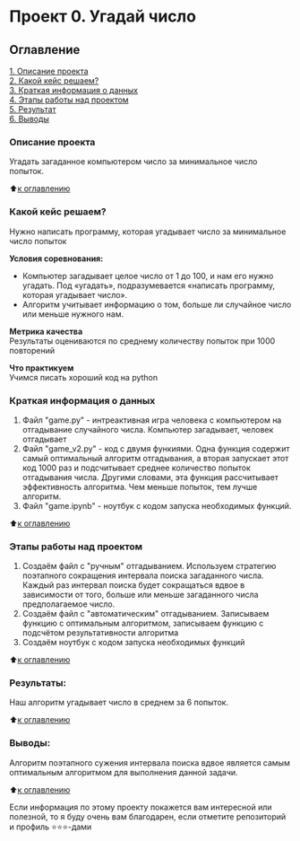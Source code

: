 # Проект 0. Угадай число

## Оглавление  
[1. Описание проекта](.README.md#Описание-проекта)  
[2. Какой кейс решаем?](.README.md#Какой-кейс-решаем)  
[3. Краткая информация о данных](.README.md#Краткая-информация-о-данных)  
[4. Этапы работы над проектом](.README.md#Этапы-работы-над-проектом)  
[5. Результат](.README.md#Результат)    
[6. Выводы](.README.md#Выводы) 

### Описание проекта    
Угадать загаданное компьютером число за минимальное число попыток.

:arrow_up:[к оглавлению](_)


### Какой кейс решаем?    
Нужно написать программу, которая угадывает число за минимальное число попыток

**Условия соревнования:**  
- Компьютер загадывает целое число от 1 до 100, и нам его нужно угадать. Под «угадать», подразумевается «написать программу, которая угадывает число».
- Алгоритм учитывает информацию о том, больше ли случайное число или меньше нужного нам.

**Метрика качества**     
Результаты оцениваются по среднему количеству попыток при 1000 повторений

**Что практикуем**     
Учимся писать хороший код на python


### Краткая информация о данных
1. Файл "game.py" - интреактивная игра человека с компьютером на отгадывание случайного числа. Компьютер загадывает, человек отгадывает
2. Файл "game_v2.py" - код с двумя функиями. Одна функция содержит самый оптимальный алгоритм отгадывания, а вторая запускает этот код 1000 раз и подсчитывает среднее количество попыток отгадывания числа. Другими словами, эта функция рассчитывает эффективность алгоритма. Чем меньше попыток, тем лучше алгоритм.
3. Файл "game.ipynb" - ноутбук с кодом запуска необходимых функций.
  
:arrow_up:[к оглавлению](.README.md#Оглавление)


### Этапы работы над проектом  
1. Создаём файл с "ручным" отгадыванием. Используем стратегию поэтапного сокращения интервала поиска загаданного числа. Каждый раз интервал поиска будет сокращаться вдвое в зависимости от того, больше или меньше загаданного числа предполагаемое число.
2. Создаём файл с "автоматическим" отгадыванием. Записываем функцию с оптимальным алгоритмом, записываем функцию с подсчётом результативности алгоритма
3. Создаём ноутбук с кодом запуска необходимых функций

:arrow_up:[к оглавлению](.README.md#Оглавление)


### Результаты:  
Наш алгоритм угадывает число в среднем за 6 попыток.

:arrow_up:[к оглавлению](.README.md#Оглавление)


### Выводы:  
Алгоритм поэтапного сужения интервала поиска вдвое является самым оптимальным алгоритмом для выполнения данной задачи.

:arrow_up:[к оглавлению](.README.md#Оглавление)


Если информация по этому проекту покажется вам интересной или полезной, то я буду очень вам благодарен, если отметите репозиторий и профиль ⭐️⭐️⭐️-дами
